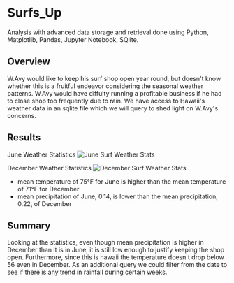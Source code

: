 # Surfs_Up 
Analysis with advanced data storage and retrieval done using Python, Matplotlib, Pandas, Jupyter Notebook, SQlite. 

## Overview
W.Avy would like to keep his surf shop open year round, but doesn't know whether this is a fruitful endeavor considering the seasonal weather patterns. W.Avy would have diffulty running a profitable business if he had to close shop too frequently due to rain. We have access to Hawaii's weather data in an sqlite file which we will query to shed light on W.Avy's concerns.

## Results

June Weather Statistics
![June Surf Weather Stats](https://user-images.githubusercontent.com/67844710/192931728-87521799-66bd-4018-936e-8b7d6f2119f6.png)


December Weather Statistics
![December Surf Weather Stats](https://user-images.githubusercontent.com/67844710/192931911-48b2392a-60dc-4a42-97bc-f51ee5cfcd1f.png)

* mean temperature of 75°F for June is higher than the mean temperature of 71°F for December
* mean precipitation of June, 0.14, is lower than the mean precipitation, 0.22, of December

## Summary

Looking at the statistics, even though mean precipitation is higher in December than it is in June, it is still low enough to justify keeping the shop open. Furthermore, since this is hawaii the temperature doesn't drop below 56 even in December. As an additional query we could filter from the date to see if there is any trend in rainfall during certain weeks. 
